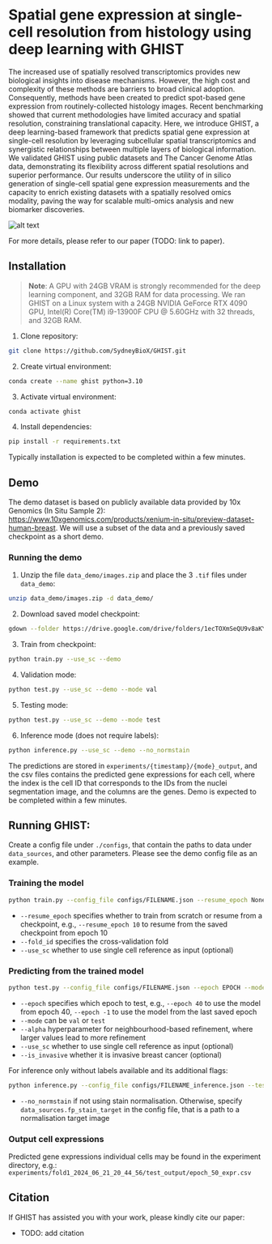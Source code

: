 # Spatial gene expression at single-cell resolution from histology using deep learning with GHIST

The increased use of spatially resolved transcriptomics provides new biological insights into disease mechanisms. However, the high cost and complexity of these methods are barriers to broad clinical adoption. Consequently, methods have been created to predict spot-based gene expression from routinely-collected histology images. Recent benchmarking showed that current methodologies have limited accuracy and spatial resolution, constraining translational capacity. Here, we introduce GHIST, a deep learning-based framework that predicts spatial gene expression at single-cell resolution by leveraging subcellular spatial transcriptomics and synergistic relationships between multiple layers of biological information. We validated GHIST using public datasets and The Cancer Genome Atlas data, demonstrating its flexibility across different spatial resolutions and superior performance. Our results underscore the utility of in silico generation of single-cell spatial gene expression measurements and the capacity to enrich existing datasets with a spatially resolved omics modality, paving the way for scalable multi-omics analysis and new biomarker discoveries.  

![alt text](Figure1.png)

For more details, please refer to our paper (TODO: link to paper).


## Installation

> **Note**: A GPU with 24GB VRAM is strongly recommended for the deep learning component, and 32GB RAM for data processing.
We ran GHIST on a Linux system with a 24GB NVIDIA GeForce RTX 4090 GPU, Intel(R) Core(TM) i9-13900F CPU @ 5.60GHz with 32 threads, and 32GB RAM.

1. Clone repository:
```sh
git clone https://github.com/SydneyBioX/GHIST.git
```

2. Create virtual environment:
```sh
conda create --name ghist python=3.10
```

3. Activate virtual environment:
```sh
conda activate ghist
```

4. Install dependencies:
```sh
pip install -r requirements.txt
```

Typically installation is expected to be completed within a few minutes.


## Demo

The demo dataset is based on publicly available data provided by 10x Genomics (In Situ Sample 2): https://www.10xgenomics.com/products/xenium-in-situ/preview-dataset-human-breast. We will use a subset of the data and a previously saved checkpoint as a short demo.


### Running the demo

1. Unzip the file `data_demo/images.zip` and place the 3 `.tif` files under `data_demo`:
```sh
unzip data_demo/images.zip -d data_demo/
```

2. Download saved model checkpoint:
```sh
gdown --folder https://drive.google.com/drive/folders/1ecTOXmSeQU9v8aKYniQQab2QqkOlIl8u?usp=sharing
```

3. Train from checkpoint:
```sh
python train.py --use_sc --demo
```

4. Validation mode:
```sh
python test.py --use_sc --demo --mode val
```

5. Testing mode:
```sh
python test.py --use_sc --demo --mode test
```

6. Inference mode (does not require labels):
```sh
python inference.py --use_sc --demo --no_normstain
```

The predictions are stored in ``experiments/{timestamp}/{mode}_output``, and the csv files contains the predicted gene expressions for each cell, where the index is the cell ID that corresponds to the IDs from the nuclei segmentation image, and the columns are the genes. Demo is expected to be completed within a few minutes.


## Running GHIST:

Create a config file under ``./configs``, that contain the paths to data under ``data_sources``, and other parameters. Please see the demo config file as an example.


### Training the model
```sh
python train.py --config_file configs/FILENAME.json --resume_epoch None --fold_id FOLD
```
- ``--resume_epoch`` specifies whether to train from scratch or resume from a checkpoint, e.g., ``--resume_epoch 10`` to resume from the saved checkpoint from epoch 10
- ``--fold_id`` specifies the cross-validation fold
- ``--use_sc`` whether to use single cell reference as input (optional)


### Predicting from the trained model

```sh
python test.py --config_file configs/FILENAME.json --epoch EPOCH --mode MODE --fold_id FOLD --alpha 2
```
- ``--epoch`` specifies which epoch to test, e.g., ``--epoch 40`` to use the model from epoch 40, ``--epoch -1`` to use the model from the last saved epoch
- ``--mode`` can be ``val`` or ``test``
- ``--alpha`` hyperparameter for neighbourhood-based refinement, where larger values lead to more refinement
- ``--use_sc`` whether to use single cell reference as input (optional)
- ``--is_invasive`` whether it is invasive breast cancer (optional)

For inference only without labels available and its additional flags:
```sh
python inference.py --config_file configs/FILENAME_inference.json --test_epoch EPOCH --fold_id FOLD --alpha 2
```
- ``--no_normstain`` if not using stain normalisation. Otherwise, specify ``data_sources.fp_stain_target`` in the config file, that is a path to a normalisation target image 


### Output cell expressions

Predicted gene expressions individual cells may be found in the experiment directory, e.g.: ``experiments/fold1_2024_06_21_20_44_56/test_output/epoch_50_expr.csv``


## Citation

If GHIST has assisted you with your work, please kindly cite our paper:

- TODO: add citation
